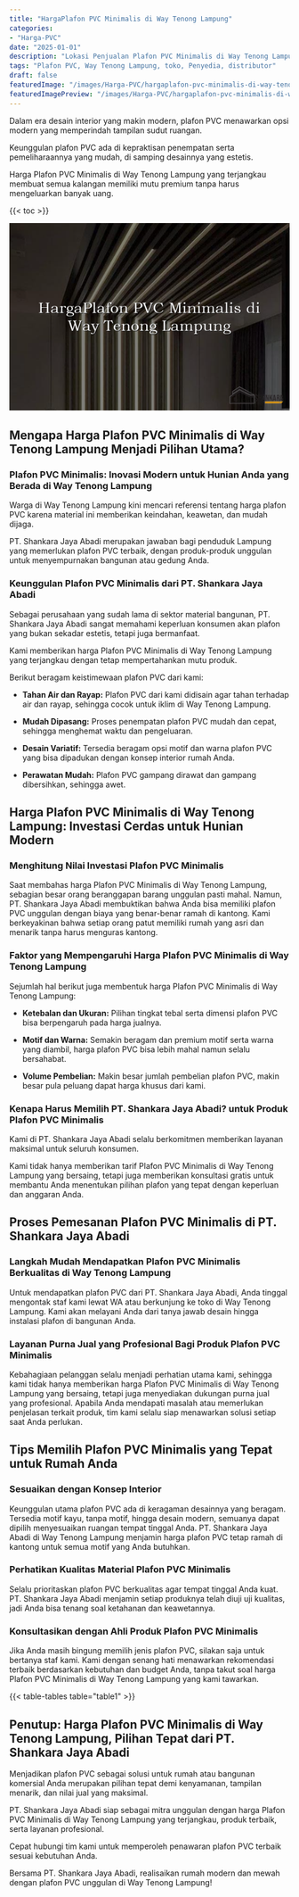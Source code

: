 ```yaml
---
title: "HargaPlafon PVC Minimalis di Way Tenong Lampung"
categories:
- "Harga-PVC"
date: "2025-01-01"
description: "Lokasi Penjualan Plafon PVC Minimalis di Way Tenong Lampung untuk rumah, office, dan toko. Produk unggulan, pilihan motif, warna elegan, dengan servis pemasangan ditangani oleh tim profesional serta kepastian resmi!|Jasa penjualan Plafon PVC Minimalis di Way Tenong Lampung bagi keperluan hunian, kantor, maupun gerai, beserta produk berkualitas dan pemasangan oleh tenaga ahli profesional serta garansi resmi.|Solusi Plafon PVC Minimalis di Way Tenong Lampung yang terbukti bagi rumah, perkantoran, serta toko, bersama produk unggulan dan penempatan oleh tim berpengalaman dan garansi resmi.|Penyediaan Plafon PVC Minimalis di Way Tenong Lampung untuk tempat tinggal, kantor, serta toko, dengan material berkualitas dan instalasi ditangani oleh teknisi ahli, lengkap dengan jaminan resmi.}"
tags: "Plafon PVC, Way Tenong Lampung, toko, Penyedia, distributor"
draft: false
featuredImage: "/images/Harga-PVC/hargaplafon-pvc-minimalis-di-way-tenong-lampung.png"
featuredImagePreview: "/images/Harga-PVC/hargaplafon-pvc-minimalis-di-way-tenong-lampung.png"
---
```


Dalam era desain interior yang makin modern, plafon PVC menawarkan opsi modern yang memperindah tampilan sudut ruangan.

Keunggulan plafon PVC ada di kepraktisan penempatan serta pemeliharaannya yang mudah, di samping desainnya yang estetis.

Harga Plafon PVC Minimalis di Way Tenong Lampung yang terjangkau membuat semua kalangan memiliki mutu premium tanpa harus mengeluarkan banyak uang.

{{< toc >}}

![HargaPlafon PVC Minimalis di Way Tenong Lampung](/images/Harga-PVC/HargaPlafon-PVC-Minimalis-di-Way-Tenong-Lampung.png)

## Mengapa Harga Plafon PVC Minimalis di Way Tenong Lampung Menjadi Pilihan Utama?

### Plafon PVC Minimalis: Inovasi Modern untuk Hunian Anda yang Berada di Way Tenong Lampung

Warga di Way Tenong Lampung kini mencari referensi tentang harga plafon PVC karena material ini memberikan keindahan, keawetan, dan mudah dijaga.

PT. Shankara Jaya Abadi merupakan jawaban bagi penduduk Lampung yang memerlukan plafon PVC terbaik, dengan produk-produk unggulan untuk menyempurnakan bangunan atau gedung Anda.

### Keunggulan Plafon PVC Minimalis dari PT. Shankara Jaya Abadi

Sebagai perusahaan yang sudah lama di sektor material bangunan, PT. Shankara Jaya Abadi sangat memahami keperluan konsumen akan plafon yang bukan sekadar estetis, tetapi juga bermanfaat.

Kami memberikan harga Plafon PVC Minimalis di Way Tenong Lampung yang terjangkau dengan tetap mempertahankan mutu produk.

Berikut beragam keistimewaan plafon PVC dari kami:

- **Tahan Air dan Rayap:** Plafon PVC dari kami didisain agar tahan terhadap air dan rayap, sehingga cocok untuk iklim di Way Tenong Lampung.

- **Mudah Dipasang:** Proses penempatan plafon PVC mudah dan cepat, sehingga menghemat waktu dan pengeluaran.

- **Desain Variatif:** Tersedia beragam opsi motif dan warna plafon PVC yang bisa dipadukan dengan konsep interior rumah Anda.

- **Perawatan Mudah:** Plafon PVC gampang dirawat dan gampang dibersihkan, sehingga awet.

## Harga Plafon PVC Minimalis di Way Tenong Lampung: Investasi Cerdas untuk Hunian Modern

### Menghitung Nilai Investasi Plafon PVC Minimalis

Saat membahas harga Plafon PVC Minimalis di Way Tenong Lampung, sebagian besar orang beranggapan barang unggulan pasti mahal. Namun, PT. Shankara Jaya Abadi membuktikan bahwa Anda bisa memiliki plafon PVC unggulan dengan biaya yang benar-benar ramah di kantong. Kami berkeyakinan bahwa setiap orang patut memiliki rumah yang asri dan menarik tanpa harus menguras kantong.

### Faktor yang Mempengaruhi Harga Plafon PVC Minimalis di Way Tenong Lampung

Sejumlah hal berikut juga membentuk harga Plafon PVC Minimalis di Way Tenong Lampung:

- **Ketebalan dan Ukuran:** Pilihan tingkat tebal serta dimensi plafon PVC bisa berpengaruh pada harga jualnya.

- **Motif dan Warna:** Semakin beragam dan premium motif serta warna yang diambil, harga plafon PVC bisa lebih mahal namun selalu bersahabat.

- **Volume Pembelian:** Makin besar jumlah pembelian plafon PVC, makin besar pula peluang dapat harga khusus dari kami.

### Kenapa Harus Memilih PT. Shankara Jaya Abadi? untuk Produk Plafon PVC Minimalis

Kami di PT. Shankara Jaya Abadi selalu berkomitmen memberikan layanan maksimal untuk seluruh konsumen.

Kami tidak hanya memberikan tarif Plafon PVC Minimalis di Way Tenong Lampung yang bersaing, tetapi juga memberikan konsultasi gratis untuk membantu Anda menentukan pilihan plafon yang tepat dengan keperluan dan anggaran Anda.

## Proses Pemesanan Plafon PVC Minimalis di PT. Shankara Jaya Abadi

### Langkah Mudah Mendapatkan Plafon PVC Minimalis Berkualitas di Way Tenong Lampung

Untuk mendapatkan plafon PVC dari PT. Shankara Jaya Abadi, Anda tinggal mengontak staf kami lewat WA atau berkunjung ke toko di Way Tenong Lampung. Kami akan melayani Anda dari tanya jawab desain hingga instalasi plafon di bangunan Anda.

### Layanan Purna Jual yang Profesional Bagi Produk Plafon PVC Minimalis

Kebahagiaan pelanggan selalu menjadi perhatian utama kami, sehingga kami tidak hanya memberikan harga Plafon PVC Minimalis di Way Tenong Lampung yang bersaing, tetapi juga menyediakan dukungan purna jual yang profesional. Apabila Anda mendapati masalah atau memerlukan penjelasan terkait produk, tim kami selalu siap menawarkan solusi setiap saat Anda perlukan.

## Tips Memilih Plafon PVC Minimalis yang Tepat untuk Rumah Anda

### Sesuaikan dengan Konsep Interior

Keunggulan utama plafon PVC ada di keragaman desainnya yang beragam. Tersedia motif kayu, tanpa motif, hingga desain modern, semuanya dapat dipilih menyesuaikan ruangan tempat tinggal Anda. PT. Shankara Jaya Abadi di Way Tenong Lampung menjamin harga plafon PVC tetap ramah di kantong untuk semua motif yang Anda butuhkan.

### Perhatikan Kualitas Material Plafon PVC Minimalis

Selalu prioritaskan plafon PVC berkualitas agar tempat tinggal Anda kuat. PT. Shankara Jaya Abadi menjamin setiap produknya telah diuji uji kualitas, jadi Anda bisa tenang soal ketahanan dan keawetannya.

### Konsultasikan dengan Ahli Produk Plafon PVC Minimalis

Jika Anda masih bingung memilih jenis plafon PVC, silakan saja untuk bertanya staf kami. Kami dengan senang hati menawarkan rekomendasi terbaik berdasarkan kebutuhan dan budget Anda, tanpa takut soal harga Plafon PVC Minimalis di Way Tenong Lampung yang kami tawarkan.

{{< table-tables table="table1" >}}

## Penutup: Harga Plafon PVC Minimalis di Way Tenong Lampung, Pilihan Tepat dari PT. Shankara Jaya Abadi

Menjadikan plafon PVC sebagai solusi untuk rumah atau bangunan komersial Anda merupakan pilihan tepat demi kenyamanan, tampilan menarik, dan nilai jual yang maksimal.

PT. Shankara Jaya Abadi siap sebagai mitra unggulan dengan harga Plafon PVC Minimalis di Way Tenong Lampung yang terjangkau, produk terbaik, serta layanan profesional.

Cepat hubungi tim kami untuk memperoleh penawaran plafon PVC terbaik sesuai kebutuhan Anda.

Bersama PT. Shankara Jaya Abadi, realisaikan rumah modern dan mewah dengan plafon PVC unggulan di Way Tenong Lampung!
